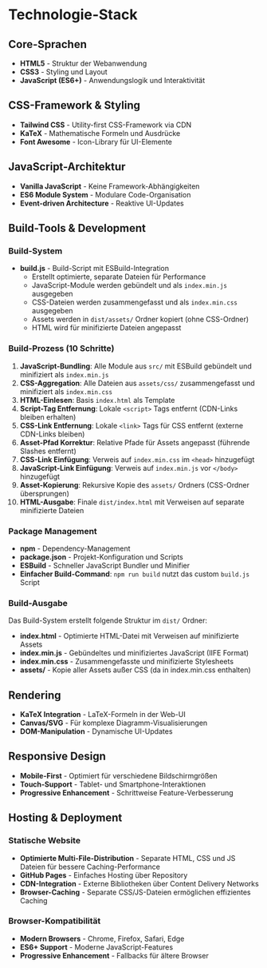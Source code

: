 # Technologie-Stack

## Core-Sprachen
- **HTML5** - Struktur der Webanwendung
- **CSS3** - Styling und Layout
- **JavaScript (ES6+)** - Anwendungslogik und Interaktivität

## CSS-Framework & Styling
- **Tailwind CSS** - Utility-first CSS-Framework via CDN
- **KaTeX** - Mathematische Formeln und Ausdrücke
- **Font Awesome** - Icon-Library für UI-Elemente


## JavaScript-Architektur
- **Vanilla JavaScript** - Keine Framework-Abhängigkeiten
- **ES6 Module System** - Modulare Code-Organisation
- **Event-driven Architecture** - Reaktive UI-Updates

## Build-Tools & Development

### Build-System
- **build.js** - Build-Script mit ESBuild-Integration
  - Erstellt optimierte, separate Dateien für Performance
  - JavaScript-Module werden gebündelt und als `index.min.js` ausgegeben
  - CSS-Dateien werden zusammengefasst und als `index.min.css` ausgegeben
  - Assets werden in `dist/assets/` Ordner kopiert (ohne CSS-Ordner)
  - HTML wird für minifizierte Dateien angepasst


### Build-Prozess (10 Schritte)
1. **JavaScript-Bundling**: Alle Module aus `src/` mit ESBuild gebündelt und minifiziert als `index.min.js`
2. **CSS-Aggregation**: Alle Dateien aus `assets/css/` zusammengefasst und minifiziert als `index.min.css`
3. **HTML-Einlesen**: Basis `index.html` als Template
4. **Script-Tag Entfernung**: Lokale `<script>` Tags entfernt (CDN-Links bleiben erhalten)
5. **CSS-Link Entfernung**: Lokale `<link>` Tags für CSS entfernt (externe CDN-Links bleiben)
6. **Asset-Pfad Korrektur**: Relative Pfade für Assets angepasst (führende Slashes entfernt)
7. **CSS-Link Einfügung**: Verweis auf `index.min.css` im `<head>` hinzugefügt
8. **JavaScript-Link Einfügung**: Verweis auf `index.min.js` vor `</body>` hinzugefügt
9. **Asset-Kopierung**: Rekursive Kopie des `assets/` Ordners (CSS-Ordner übersprungen)
10. **HTML-Ausgabe**: Finale `dist/index.html` mit Verweisen auf separate minifizierte Dateien

### Package Management
- **npm** - Dependency-Management
- **package.json** - Projekt-Konfiguration und Scripts
- **ESBuild** - Schneller JavaScript Bundler und Minifier
- **Einfacher Build-Command**: `npm run build` nutzt das custom `build.js` Script


### Build-Ausgabe
Das Build-System erstellt folgende Struktur im `dist/` Ordner:
- **index.html** - Optimierte HTML-Datei mit Verweisen auf minifizierte Assets
- **index.min.js** - Gebündeltes und minifiziertes JavaScript (IIFE Format)
- **index.min.css** - Zusammengefasste und minifizierte Stylesheets
- **assets/** - Kopie aller Assets außer CSS (da in index.min.css enthalten)


## Rendering
- **KaTeX Integration** - LaTeX-Formeln in der Web-UI
- **Canvas/SVG** - Für komplexe Diagramm-Visualisierungen
- **DOM-Manipulation** - Dynamische UI-Updates

## Responsive Design
- **Mobile-First** - Optimiert für verschiedene Bildschirmgrößen
- **Touch-Support** - Tablet- und Smartphone-Interaktionen
- **Progressive Enhancement** - Schrittweise Feature-Verbesserung

## Hosting & Deployment

### Statische Website
- **Optimierte Multi-File-Distribution** - Separate HTML, CSS und JS Dateien für bessere Caching-Performance
- **GitHub Pages** - Einfaches Hosting über Repository
- **CDN-Integration** - Externe Bibliotheken über Content Delivery Networks
- **Browser-Caching** - Separate CSS/JS-Dateien ermöglichen effizientes Caching

### Browser-Kompatibilität
- **Modern Browsers** - Chrome, Firefox, Safari, Edge
- **ES6+ Support** - Moderne JavaScript-Features
- **Progressive Enhancement** - Fallbacks für ältere Browser

